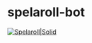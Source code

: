 # spelaroll-bot

[![Spelaroll|Solid](https://www.freeiconspng.com/uploads/black-d20-icon-4.png)](http://spelaroll.club/)
